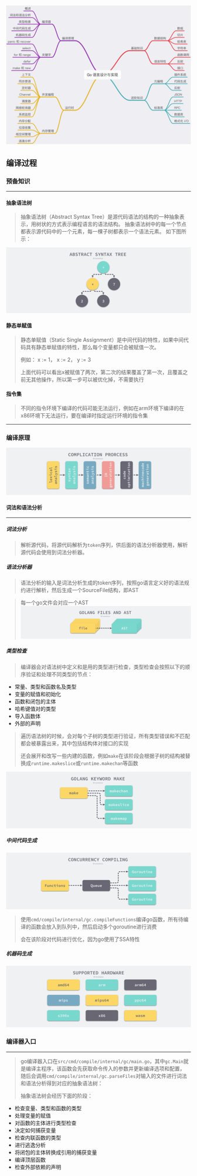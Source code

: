 ![1_outline.png](../../img/1_outline.png)
---

## 编译过程

### 预备知识

---

#### 抽象语法树

> 抽象语法树（Abstract Syntax Tree）是源代码语法的结构的一种抽象表示，用树状的方式表示编程语言的语法结构。
> 抽象语法树中的每一个节点都表示源代码中的一个元素，每一棵子树都表示一个语法元素。
> 如下图所示：

![2_ast.png](../../img/2_ast.png)

#### 静态单赋值

> 静态单赋值（Static Single Assignment）是中间代码的特性，如果中间代码具有静态单赋值的特性，那么每个变量都只会被赋值一次。
> 
> 例如：
> x := 1，
> x := 2，
> y := 3
> 
> 上面代码可以看出x被赋值了两次，第二次的结果覆盖了第一次，且覆盖之前无其他操作，所以第一步可以被优化掉，不需要执行


#### 指令集

> 不同的指令环境下编译的代码可能无法运行，例如在arm环境下编译的在x86环境下无法运行，要在编译时指定运行环境的指令集

---

### 编译原理

![3_compile.png](../../img/3_compile.png)

#### 词法和语法分析

---

##### 词法分析

> 解析源代码，将源代码解析为`token`序列，供后面的语法分析器使用，解析源代码会使用到词法分析器。

##### 语法分析器

> 语法分析的输入是词法分析生成的token序列，按照go语言定义好的语法规约进行解析，然后生成一个SourceFile结构，即AST

> 每一个go文件会对应一个AST
![4_file_to_ast.png](../../img/4_file_to_ast.png)

##### 类型检查

> 编译器会对语法树中定义和是用的类型进行检查，类型检查会按照以下的顺序验证和处理不同类型的节点：
- 常量、类型和函数名及类型
- 变量的赋值和初始化
- 函数和闭包的主体
- 哈希键值对的类型
- 导入函数体
- 外部的声明

> 遍历语法树的时候，会对每个子树的类型进行验证，所有类型错误和不匹配都会被暴露出来，其中包括结构体对接口的实现
> 
> 还会展开和改写一些内建的函数，例如`make`在该阶段会根据子树的结构被替换成`runtime.makeslice`或`runtime.makechan`等函数

![5_make_rewrite.png](../../img/5_make_rewrite.png)


##### 中间代码生成

![6_mid_code.png](../../img/6_mid_code.png)

> 使用`cmd/compile/internal/gc.compileFunctions`编译go函数，所有待编译的函数会放入到队列中，然后启动多个goroutine进行消费
> 
> 会在该阶段对代码进行优化，因为go使用了SSA特性


##### 机器码生成

![7_go_compile.png](../../img/7_go_compile.png)


### 编译器入口

---

> go编译器入口在`src/cmd/compile/internal/gc/main.go`，其中`gc.Main`就是编译主程序，该函数会先获取命令传入的参数并更新编译选项和配置，
> 随后会调用`cmd/compile/internal/gc.parseFiles`对输入的文件进行词法和语法分析得到对应的抽象语法树：
> 
> 抽象语法树会经历下面的阶段：
- 检查变量、类型和函数的类型
- 处理变量的赋值
- 对函数的主体进行类型检查
- 决定如何捕获变量
- 检查内联函数的类型
- 进行逃逸分析
- 将闭包的主体转换成引用的捕获变量
- 编译顶层函数
- 检查外部依赖的声明








